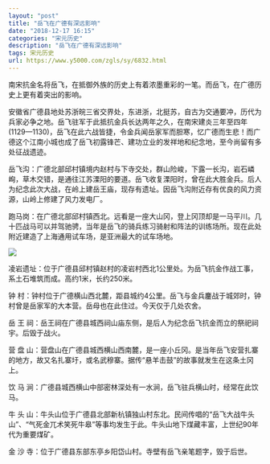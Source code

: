 ```yaml
---
layout: "post"
title: "岳飞在广德有深远影响"
date: "2018-12-17 16:15"
categories: "宋元历史"
description: "岳飞在广德有深远影响"
tags: 宋元历史
url: https://www.y5000.com/zgls/sy/6832.html
---
```






南宋抗金名将岳飞，在抵御外族的历史上有着浓墨重彩的一笔。而岳飞，在广德历史上更有着突出的影响。

安徽省广德县地处苏浙皖三省交界处，东进浙，北挺苏，自古为交通要冲，历代为兵家必争之地。岳飞驻军于此抵抗金兵长达两年之久，在南宋建炎三年至四年(1129—1130)，岳飞在此六战皆捷，令金兵闻岳家军而胆寒，忆广德而生悲！而广德这个江南小城也成了岳飞初露锋芒、建功立业的发祥地和纪念地，至今尚留有多处征战遗迹。

岳飞沟：广德北部邱村镇境内赵村与下寺交处，群山险峻，下露一长沟，岩石嶙峋，草木交错，是通往江苏溧阳的要道。岳飞收复溧阳时，曾在此大胜金兵。后人为纪念此次大战，在岭上建岳王庙，现存有遗址。因岳飞沟附近存有优良的风力资源，山岭上修建了风力发电厂。

跑马岗：在广德北部邱村镇西北。远看是一座大山冈，登上冈顶却是一马平川。几十匹战马可以并驾驰骋，当年是岳飞的骑兵练习骑射和阵法的训练场所。现在此处附近建造了上海通用试车场，是亚洲最大的试车场地。

![](https://img.y5000.com/uploads/allimg/161208/1J10A0Y-0.jpg)

凌岩遗址：位于广德县邱村镇赵村的凌岩村西北1公里处。为岳飞抗金作战工事，系土石堆筑而成。高约1米，长约250米。

钟 村：钟村位于广德横山西北麓，距县城约4公里。岳飞与金兵鏖战于城郊时，钟村曾是岳家军的大本营。岳母也在此住过。今天仅于几处农舍。

岳 王 祠：岳王祠在广德县城西祠山庙东侧，是后人为纪念岳飞抗金而立的祭祀祠宇。后毁于战火。

营 盘 山：营盘山在广德县城西横山西南麓，是一座小丘冈。是当年岳飞安营扎寨的地方，故又名扎寨圩，或名武穆寨。据传“悬羊击鼓”的故事就发生在这条土冈上。

饮 马 涧：广德县城西横山中部密林深处有一水涧，岳飞驻兵横山时，经常在此饮马。

牛 头
山：牛头山位于广德县北部新杭镇独山村东北。民间传唱的“岳飞大战牛头山”、“气死金兀术笑死牛皋”等事均发生于此。牛头山地下煤藏丰富，上世纪90年代为重要煤矿。

金 沙 寺：位于广德县东部东亭乡阳岱山村。寺壁有岳飞亲笔题字，毁于后世。
